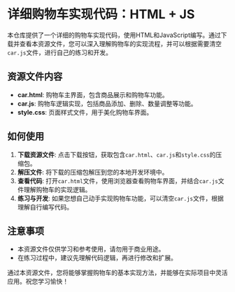 # 详细购物车实现代码：HTML + JS

本仓库提供了一个详细的购物车实现代码，使用HTML和JavaScript编写。通过下载并查看本资源文件，您可以深入理解购物车的实现流程，并可以根据需要清空`car.js`文件，进行自己的练习和开发。

## 资源文件内容

- **car.html**: 购物车主界面，包含商品展示和购物车功能。
- **car.js**: 购物车逻辑实现，包括商品添加、删除、数量调整等功能。
- **style.css**: 页面样式文件，用于美化购物车界面。

## 如何使用

1. **下载资源文件**: 点击下载按钮，获取包含`car.html`、`car.js`和`style.css`的压缩包。
2. **解压文件**: 将下载的压缩包解压到您的本地开发环境中。
3. **查看代码**: 打开`car.html`文件，使用浏览器查看购物车界面，并结合`car.js`文件理解购物车的实现逻辑。
4. **练习与开发**: 如果您想自己动手实现购物车功能，可以清空`car.js`文件，根据理解自行编写代码。

## 注意事项

- 本资源文件仅供学习和参考使用，请勿用于商业用途。
- 在练习过程中，建议先理解代码逻辑，再进行修改和扩展。

通过本资源文件，您将能够掌握购物车的基本实现方法，并能够在实际项目中灵活应用。祝您学习愉快！